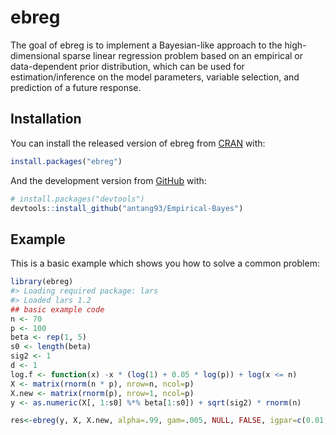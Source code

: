 
<!-- README.md is generated from README.Rmd. Please edit that file -->

# ebreg

<!-- badges: start -->

<!-- badges: end -->

The goal of ebreg is to implement a Bayesian-like approach to the
high-dimensional sparse linear regression problem based on an empirical
or data-dependent prior distribution, which can be used for
estimation/inference on the model parameters, variable selection, and
prediction of a future response.

## Installation

You can install the released version of ebreg from
[CRAN](https://CRAN.R-project.org) with:

``` r
install.packages("ebreg")
```

And the development version from [GitHub](https://github.com/) with:

``` r
# install.packages("devtools")
devtools::install_github("antang93/Empirical-Bayes")
```

## Example

This is a basic example which shows you how to solve a common problem:

``` r
library(ebreg)
#> Loading required package: lars
#> Loaded lars 1.2
## basic example code
n <- 70
p <- 100
beta <- rep(1, 5)
s0 <- length(beta)
sig2 <- 1
d <- 1
log.f <- function(x) -x * (log(1) + 0.05 * log(p)) + log(x <= n)
X <- matrix(rnorm(n * p), nrow=n, ncol=p)
X.new <- matrix(rnorm(p), nrow=1, ncol=p)
y <- as.numeric(X[, 1:s0] %*% beta[1:s0]) + sqrt(sig2) * rnorm(n)

res<-ebreg(y, X, X.new, alpha=.99, gam=.005, NULL, FALSE, igpar=c(0.01, 4), log.f, M=5000, TRUE, FALSE, .95)
```
